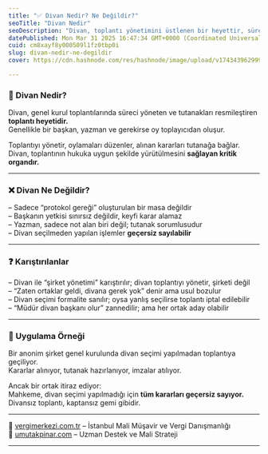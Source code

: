 ```yaml
---
title: "✅ Divan Nedir? Ne Değildir?"
seoTitle: "Divan Nedir"
seoDescription: "Divan, toplantı yönetimini üstlenen bir heyettir, süreci hukuka uygun yürüten kritik bir organdır. Divansız toplantılar geçersiz olabilir"
datePublished: Mon Mar 31 2025 16:47:34 GMT+0000 (Coordinated Universal Time)
cuid: cm8xayf8y000509l1fz0tbp0i
slug: divan-nedir-ne-degildir
cover: https://cdn.hashnode.com/res/hashnode/image/upload/v1743439629994/5cb9d186-f551-49ab-89d9-d65d8948963c.png

---
```


### 🔹 Divan Nedir?

Divan, genel kurul toplantılarında süreci yöneten ve tutanakları resmileştiren **toplantı heyetidir.**  
Genellikle bir başkan, yazman ve gerekirse oy toplayıcıdan oluşur.

Toplantıyı yönetir, oylamaları düzenler, alınan kararları tutanağa bağlar.  
Divan, toplantının hukuka uygun şekilde yürütülmesini **sağlayan kritik organdır.**

---

### ❌ Divan Ne Değildir?

– Sadece “protokol gereği” oluşturulan bir masa değildir  
– Başkanın yetkisi sınırsız değildir, keyfi karar alamaz  
– Yazman, sadece not alan biri değil; tutanak sorumlusudur  
– Divan seçilmeden yapılan işlemler **geçersiz sayılabilir**

---

### ❓ Karıştırılanlar

– Divan ile “şirket yönetimi” karıştırılır; divan toplantıyı yönetir, şirketi değil  
– “Zaten ortaklar geldi, divana gerek yok” denir ama usul bozulur  
– Divan seçimi formalite sanılır; oysa yanlış seçilirse toplantı iptal edilebilir  
– “Müdür divan başkanı olur” zannedilir; ama her ortak aday olabilir

---

### 🧠 Uygulama Örneği

Bir anonim şirket genel kurulunda divan seçimi yapılmadan toplantıya geçiliyor.  
Kararlar alınıyor, tutanak hazırlanıyor, imzalar atılıyor.

Ancak bir ortak itiraz ediyor:  
Mahkeme, divan seçimi yapılmadığı için **tüm kararları geçersiz sayıyor.**  
Divansız toplantı, kaptansız gemi gibidir.

---

📎 [vergimerkezi.com.tr](https://vergimerkezi.com.tr) – İstanbul Mali Müşavir ve Vergi Danışmanlığı  
📎 [umutakpinar.com](https://umutakpinar.com) – Uzman Destek ve Mali Strateji

---